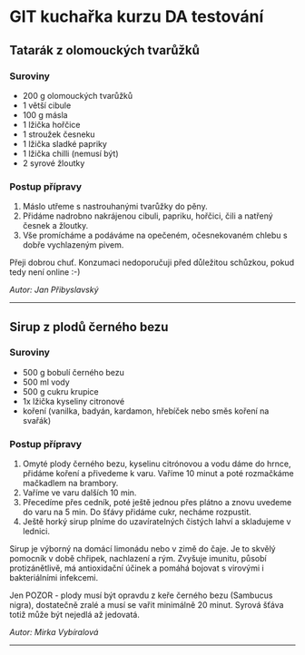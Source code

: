 # GIT kuchařka kurzu DA testování

## Tatarák z olomouckých tvarůžků

### Suroviny
* 200 g olomouckých tvarůžků
* 1 větší cibule
* 100 g másla
* 1 lžička hořčice
* 1 stroužek česneku
* 1 lžička sladké papriky
* 1 lžička chilli (nemusí být)
* 2 syrové žloutky

### Postup přípravy
1. Máslo utřeme s nastrouhanými tvarůžky do pěny.
2. Přidáme nadrobno nakrájenou cibuli, papriku, hořčici, čili a natřený česnek a žloutky. 
3. Vše promícháme a podáváme na opečeném, očesnekovaném chlebu s dobře vychlazeným pivem.

Přeji dobrou chuť. Konzumaci nedoporučuji před důležitou schůzkou, pokud tedy není online :-)

_Autor: Jan Přibyslavský_

---
## Sirup z plodů černého bezu

### Suroviny
* 500 g bobulí černého bezu
* 500 ml vody
* 500 g cukru krupice
* 1x lžička kyseliny citronové
* koření (vanilka, badyán, kardamon, hřebíček nebo směs koření na svařák)


### Postup přípravy
1. Omyté plody černého bezu, kyselinu citrónovou a vodu dáme do hrnce, přidáme koření a přivedeme k varu. Vaříme 10 minut a poté rozmačkáme mačkadlem na brambory.
2. Vaříme ve varu dalších 10 min.
3. Přecedíme přes cedník, poté ještě jednou přes plátno a znovu uvedeme do varu na 5 min. Do šťávy přidáme cukr, necháme rozpustit.
4. Ještě horký sirup plníme do uzavíratelných čistých lahví a skladujeme v lednici.

Sirup je výborný na domácí limonádu nebo v zimě do čaje. 
Je to skvělý pomocník v době chřipek, nachlazení a rým. Zvyšuje imunitu, působí protizánětlivě, má antioxidační účinek a pomáhá bojovat s virovými i bakteriálními infekcemi.

Jen POZOR - plody musí být opravdu z keře černého bezu (Sambucus nigra), dostatečně zralé a musí se vařit minimálně 20 minut. Syrová šťáva totiž může být nejedlá až jedovatá.

_Autor: Mirka Vybíralová_

---